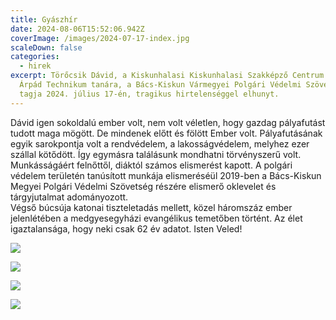 ```yaml
---
title: Gyászhír
date: 2024-08-06T15:52:06.942Z
coverImage: /images/2024-07-17-index.jpg
scaleDown: false
categories:
  - hirek
excerpt: Törőcsik Dávid, a Kiskunhalasi Kiskunhalasi Szakképző Centrum Dékáni
  Árpád Technikum tanára, a Bács-Kiskun Vármegyei Polgári Védelmi Szövetség
  tagja 2024. július 17-én, tragikus hirtelenséggel elhunyt.
---
```

Dávid igen sokoldalú ember volt, nem volt véletlen, hogy gazdag pályafutást tudott maga mögött. De mindenek előtt és fölött Ember volt. Pályafutásának egyik sarokpontja volt a rendvédelem, a lakosságvédelem, melyhez ezer szállal kötődött. Így egymásra találásunk mondhatni törvényszerű volt. Munkásságáért felnőttől, diáktól számos elismerést kapott. A polgári védelem területén tanúsított munkája elismeréséül 2019-ben a Bács-Kiskun Megyei Polgári Védelmi Szövetség részére elismerő oklevelet és tárgyjutalmat adományozott.\
Végső búcsúja katonai tiszteletadás mellett, közel háromszáz ember jelenlétében a medgyesegyházi evangélikus temetőben történt. Az élet igaztalansága, hogy neki csak 62 év adatot. Isten Veled!

![](/images/2024-07-17-1.jpg)

![](/images/2024-07-17-2.jpg)

![](/images/2024-07-17-3.jpg)

![](/images/2024-07-17-6.jpg)
